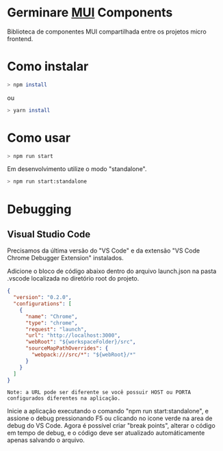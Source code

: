 # Germinare [MUI](https://mui.com/pt/) Components
Biblioteca de componentes MUI compartilhada entre os projetos micro frontend.

# Como instalar

```bash
> npm install
```
ou
```bash
> yarn install
```

# Como usar

```bash
> npm run start
```

Em desenvolvimento utilize o modo "standalone".
```bash
> npm run start:standalone
```

# Debugging
## Visual Studio Code
Precisamos da última versão do "VS Code" e da extensão "VS Code Chrome Debugger Extension" instalados.

Adicione o bloco de código abaixo dentro do arquivo launch.json na pasta .vscode localizada no diretório root do projeto.
```JSON
{
  "version": "0.2.0",
  "configurations": [
    {
      "name": "Chrome",
      "type": "chrome",
      "request": "launch",
      "url": "http://localhost:3000",
      "webRoot": "${workspaceFolder}/src",
      "sourceMapPathOverrides": {
        "webpack:///src/*": "${webRoot}/*"
      }
    }
  ]
}
```

    Note: a URL pode ser diferente se você possuir HOST ou PORTA configurados diferentes na aplicação.

Inicie a aplicação executando o comando "npm run start:standalone", e assione o debug pressionando F5 ou clicando no icone verde na area de debug do VS Code. Agora é possível criar "break points", alterar o código em tempo de debug, e o código deve ser atualizado automáticamente apenas salvando o arquivo.
